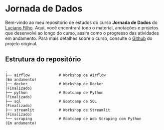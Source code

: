 # Jornada de Dados

Bem-vindo ao meu repositório de estudos do curso **Jornada de Dados** do [Luciano Filho](https://github.com/lvgalvao). Aqui, você encontrará todo o material, anotações e projetos que desenvolvi ao longo do curso, assim como o progresso das atividades em andamento. Para mais detalhes sobre o curso, consulte o [Github](https://github.com/lvgalvao/data-engineering-roadmap) do projeto original.

## Estrutura do repositório

```plaintext
.
├── airflow             # Workshop de Airflow                       (Em andamento)
├── docker              # Workshop de Docker                        (Finalizado)
├── python              # Bootcamp de Python                        (Finalizado)
├── sql                 # Bootcamp de SQL                           (Finalizado)
├── streamlit           # Workshop de Streamlit                     (Finalizado)
└── scraping            # Bootcamp de Web Scraping com Python       (Em andamento)

